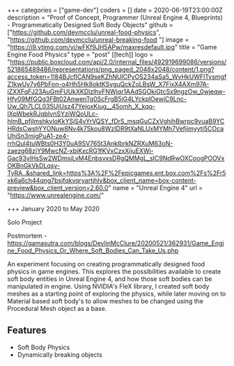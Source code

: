 +++
categories = ["game-dev"]
coders = []
date = 2020-06-19T23:00:00Z
description = "Proof of Concept, Programmer (Unreal Engine 4, Blueprints) - Programmatically Designed Soft Body Objects"
github = ["https://github.com/devmcclu/unreal-food-physics", "https://github.com/devmcclu/unreal-breaking-food "]
image = "https://i9.ytimg.com/vi/wFKf9JH5APw/maxresdefault.jpg"
title = "Game Engine Food Physics"
type = "post"
[[tech]]
logo = "https://public.boxcloud.com/api/2.0/internal_files/492919699086/versions/521865489486/representations/png_paged_2048x2048/content/1.png?access_token=1!84BJcfICAN9seKZhNUlCPyOS234aSa5_WvHkUWFlTvsmgfZ1kwUy7y6PbFon-o4Hh5Hk8oktKSyguQckZoLBsW_X7FixX4AXm97A-iZXXFqFJ23AuGmFUUkXKDlzlhvFNWjqr1AAdSGOkiGtcSx9ngzOw_0wjeqw-Hfy09MfGQg3FBt02AnwenTg0ScFrgB5iG4LYckplOewjC9Lnc-Uw_Qh7LCL035UjUsz47YejoxKiug__45omh_X_kqq-IXpWbekRJqbIvnSYziWQoULc-hlmB_pfjlmshkvloKkYSjS4vYrVQSY_fDrS_msqGuCZxVghihBwrpc9vuaB9YCHRdsCwshYYONuw8Nv4k7Skou8WzIDR9tXaNLUxMYMh7Vefjimyytj5COcaUhjSn3migPuA1-ze4-rrhQul4tuWBts0H3Y0uA9SV765t3AnkIbrkNZRXuM63oN-zaezg68zjY9MwcNZ-xbjKxcRG1fKVxCzxXijuEXWi-Gac93vlHsSw2WDmsjLvM4EnbsvxsDRgQMMgL_sIC9NdRwOXCoogPOOVxOKBnGkVkDLqsy-TyRA..&shared_link=https%3A%2F%2Fepicgames.ent.box.com%2Fs%2Fr5xk6a6ch44qng7bsjfqkvqryartjhlv&box_client_name=box-content-preview&box_client_version=2.60.0"
name = "Unreal Engine 4"
url = "https://www.unrealengine.com/"

+++
January 2020 to May 2020

Solo Project

Postmortem - https://gamasutra.com/blogs/DevlinMcClure/20200521/362931/Game_Engine_Food_Physics_Or_Where_Soft_Bodies_Can_Take_Us.php

An experiment focusing on creating programmatically designed food physics in game engines. This explores the possibilities available to create soft body entities in Unreal Engine 4, and how those soft bodies can be manipulated in engine. Using NVIDIA's FleX library, I created soft body meshes as a starting point of exploring the physics, while later moving on to Material based soft body's to allow meshes to be changed using the Procedural Mesh object as a base.

## Features
* Soft Body Physics
* Dynamically breaking objects
